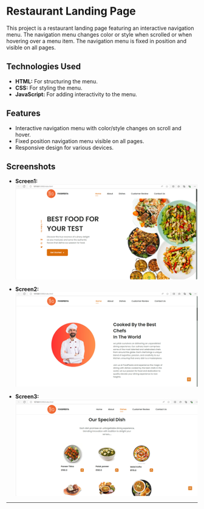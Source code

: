# Restaurant Landing Page

This project is a restaurant landing page featuring an interactive navigation menu. The navigation menu changes color or style when scrolled or when hovering over a menu item. The navigation menu is fixed in position and visible on all pages.

## Technologies Used

- **HTML:** For structuring the menu.
- **CSS:** For styling the menu.
- **JavaScript:** For adding interactivity to the menu.

## Features

- Interactive navigation menu with color/style changes on scroll and hover.
- Fixed position navigation menu visible on all pages.
- Responsive design for various devices.

## Screenshots
- **Screen1:**
![Screen 1](images/screen1.jpg)

- **Screen2:**
![Screen 2](images/screen2.jpg)

- **Screen3:**
![Screen 3](images/screen3.jpg)

---

